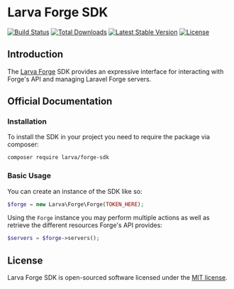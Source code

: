 # Larva Forge SDK

<a href="https://github.com/larvatecn/forge-sdk/actions"><img src="https://github.com/larvatecn/forge-sdk/workflows/tests/badge.svg" alt="Build Status"></a>
<a href="https://packagist.org/packages/larva/forge-sdk"><img src="https://img.shields.io/packagist/dt/larva/forge-sdk" alt="Total Downloads"></a>
<a href="https://packagist.org/packages/larva/forge-sdk"><img src="https://img.shields.io/packagist/v/larva/forge-sdk" alt="Latest Stable Version"></a>
<a href="https://packagist.org/packages/larva/forge-sdk"><img src="https://img.shields.io/packagist/l/larva/forge-sdk" alt="License"></a>

## Introduction

The [Larva Forge](https://forge.larva.com.cn) SDK provides an expressive interface for interacting with Forge's API and managing Laravel Forge servers.

## Official Documentation

### Installation

To install the SDK in your project you need to require the package via composer:

```bash
composer require larva/forge-sdk
```

### Basic Usage

You can create an instance of the SDK like so:

```php
$forge = new Larva\Forge\Forge(TOKEN_HERE);
```

Using the `Forge` instance you may perform multiple actions as well as retrieve the different resources Forge's API provides:

```php
$servers = $forge->servers();
```

## License

Larva Forge SDK is open-sourced software licensed under the [MIT license](LICENSE.md).
